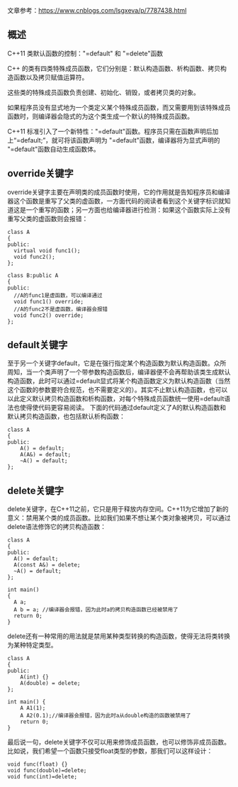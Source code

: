 文章参考：https://www.cnblogs.com/lsgxeva/p/7787438.html

## 概述

C++11 类默认函数的控制："=default" 和 "=delete"函数

C++ 的类有四类特殊成员函数，它们分别是：默认构造函数、析构函数、拷贝构造函数以及拷贝赋值运算符。

这些类的特殊成员函数负责创建、初始化、销毁，或者拷贝类的对象。

如果程序员没有显式地为一个类定义某个特殊成员函数，而又需要用到该特殊成员函数时，则编译器会隐式的为这个类生成一个默认的特殊成员函数。

C++11 标准引入了一个新特性："=default"函数。程序员只需在函数声明后加上“=default;”，就可将该函数声明为 "=default"函数，编译器将为显式声明的 "=default"函数自动生成函数体。



## override关键字

override关键字主要在声明类的成员函数时使用，它的作用就是告知程序员和编译器这个函数是重写了父类的虚函数，一方面代码的阅读者看到这个关键字标识就知道这是一个重写的函数；另一方面也给编译器进行检测：如果这个函数实际上没有重写父类的虚函数则会报错：

```
class A
{
public:
  virtual void func1();
  void func2();
};

class B:public A
{
public:
  //A的func1是虚函数，可以编译通过
  void func1() override;
  //A的func2不是虚函数，编译器会报错
  void func2() override;
};
```





## default关键字

至于另一个关键字default，它是在强行指定某个构造函数为默认构造函数。众所周知，当一个类声明了一个带参数构造函数后，编译器便不会再帮助该类生成默认构造函数，此时可以通过=default显式将某个构造函数定义为默认构造函数（当然这个函数的参数要符合规范，也不需要定义的）。其实不止默认构造函数，也可以以此定义默认拷贝构造函数和析构函数，对每个特殊成员函数统一使用=default语法也使得使代码更容易阅读。
下面的代码通过default定义了A的默认构造函数和默认拷贝构造函数，也包括默认析构函数：

```
class A
{
public:
    A() = default;
    A(A&) = default;
    ~A() = default; 
};
```



## delete关键字

delete关键字，在C++11之前，它只是用于释放内存空间。C++11为它增加了新的意义：禁用某个类的成员函数。比如我们如果不想让某个类对象被拷贝，可以通过delete语法修饰它的拷贝构造函数：

```
class A
{
public:
  A() = default;
  A(const A&) = delete;
  ~A() = default;
};

int main()
{
  A a;
  A b = a; //编译器会报错，因为此时a的拷贝构造函数已经被禁用了
  return 0;
}
```



delete还有一种常用的用法就是禁用某种类型转换的构造函数，使得无法将类转换为某种特定类型。

```
class A 
{ 
public: 
    A(int) {} 
    A(double) = delete;  
}; 

int main() { 
    A A1(1); 
    A A2(0.1);//编译器会报错，因为此时a从double构造的函数被禁用了
    return 0; 
} 
```



最后说一句，delete关键字不仅可以用来修饰成员函数，也可以修饰非成员函数。比如说，我们希望一个函数只接受float类型的参数，那我们可以这样设计：

```
void func(float) {}
void func(double)=delete;
void func(int)=delete;
```

